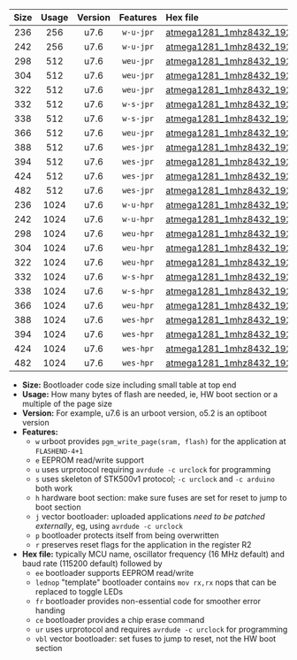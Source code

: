 |Size|Usage|Version|Features|Hex file|
|:-:|:-:|:-:|:-:|:--|
|236|256|u7.6|`w-u-jpr`|[atmega1281_1mhz8432_19200bps_ur_vbl.hex](https://raw.githubusercontent.com/stefanrueger/urboot/main/bootloaders/atmega1281/fcpu_1mhz8432/19200_bps/atmega1281_1mhz8432_19200bps_ur_vbl.hex)|
|242|256|u7.6|`w-u-jpr`|[atmega1281_1mhz8432_19200bps_lednop_ur_vbl.hex](https://raw.githubusercontent.com/stefanrueger/urboot/main/bootloaders/atmega1281/fcpu_1mhz8432/19200_bps/atmega1281_1mhz8432_19200bps_lednop_ur_vbl.hex)|
|298|512|u7.6|`weu-jpr`|[atmega1281_1mhz8432_19200bps_ee_ur_vbl.hex](https://raw.githubusercontent.com/stefanrueger/urboot/main/bootloaders/atmega1281/fcpu_1mhz8432/19200_bps/atmega1281_1mhz8432_19200bps_ee_ur_vbl.hex)|
|304|512|u7.6|`weu-jpr`|[atmega1281_1mhz8432_19200bps_ee_lednop_ur_vbl.hex](https://raw.githubusercontent.com/stefanrueger/urboot/main/bootloaders/atmega1281/fcpu_1mhz8432/19200_bps/atmega1281_1mhz8432_19200bps_ee_lednop_ur_vbl.hex)|
|322|512|u7.6|`weu-jpr`|[atmega1281_1mhz8432_19200bps_ee_lednop_fr_ur_vbl.hex](https://raw.githubusercontent.com/stefanrueger/urboot/main/bootloaders/atmega1281/fcpu_1mhz8432/19200_bps/atmega1281_1mhz8432_19200bps_ee_lednop_fr_ur_vbl.hex)|
|332|512|u7.6|`w-s-jpr`|[atmega1281_1mhz8432_19200bps_vbl.hex](https://raw.githubusercontent.com/stefanrueger/urboot/main/bootloaders/atmega1281/fcpu_1mhz8432/19200_bps/atmega1281_1mhz8432_19200bps_vbl.hex)|
|338|512|u7.6|`w-s-jpr`|[atmega1281_1mhz8432_19200bps_lednop_vbl.hex](https://raw.githubusercontent.com/stefanrueger/urboot/main/bootloaders/atmega1281/fcpu_1mhz8432/19200_bps/atmega1281_1mhz8432_19200bps_lednop_vbl.hex)|
|366|512|u7.6|`weu-jpr`|[atmega1281_1mhz8432_19200bps_ee_lednop_fr_ce_ur_vbl.hex](https://raw.githubusercontent.com/stefanrueger/urboot/main/bootloaders/atmega1281/fcpu_1mhz8432/19200_bps/atmega1281_1mhz8432_19200bps_ee_lednop_fr_ce_ur_vbl.hex)|
|388|512|u7.6|`wes-jpr`|[atmega1281_1mhz8432_19200bps_ee_vbl.hex](https://raw.githubusercontent.com/stefanrueger/urboot/main/bootloaders/atmega1281/fcpu_1mhz8432/19200_bps/atmega1281_1mhz8432_19200bps_ee_vbl.hex)|
|394|512|u7.6|`wes-jpr`|[atmega1281_1mhz8432_19200bps_ee_lednop_vbl.hex](https://raw.githubusercontent.com/stefanrueger/urboot/main/bootloaders/atmega1281/fcpu_1mhz8432/19200_bps/atmega1281_1mhz8432_19200bps_ee_lednop_vbl.hex)|
|424|512|u7.6|`wes-jpr`|[atmega1281_1mhz8432_19200bps_ee_lednop_fr_vbl.hex](https://raw.githubusercontent.com/stefanrueger/urboot/main/bootloaders/atmega1281/fcpu_1mhz8432/19200_bps/atmega1281_1mhz8432_19200bps_ee_lednop_fr_vbl.hex)|
|482|512|u7.6|`wes-jpr`|[atmega1281_1mhz8432_19200bps_ee_lednop_fr_ce_vbl.hex](https://raw.githubusercontent.com/stefanrueger/urboot/main/bootloaders/atmega1281/fcpu_1mhz8432/19200_bps/atmega1281_1mhz8432_19200bps_ee_lednop_fr_ce_vbl.hex)|
|236|1024|u7.6|`w-u-hpr`|[atmega1281_1mhz8432_19200bps_ur.hex](https://raw.githubusercontent.com/stefanrueger/urboot/main/bootloaders/atmega1281/fcpu_1mhz8432/19200_bps/atmega1281_1mhz8432_19200bps_ur.hex)|
|242|1024|u7.6|`w-u-hpr`|[atmega1281_1mhz8432_19200bps_lednop_ur.hex](https://raw.githubusercontent.com/stefanrueger/urboot/main/bootloaders/atmega1281/fcpu_1mhz8432/19200_bps/atmega1281_1mhz8432_19200bps_lednop_ur.hex)|
|298|1024|u7.6|`weu-hpr`|[atmega1281_1mhz8432_19200bps_ee_ur.hex](https://raw.githubusercontent.com/stefanrueger/urboot/main/bootloaders/atmega1281/fcpu_1mhz8432/19200_bps/atmega1281_1mhz8432_19200bps_ee_ur.hex)|
|304|1024|u7.6|`weu-hpr`|[atmega1281_1mhz8432_19200bps_ee_lednop_ur.hex](https://raw.githubusercontent.com/stefanrueger/urboot/main/bootloaders/atmega1281/fcpu_1mhz8432/19200_bps/atmega1281_1mhz8432_19200bps_ee_lednop_ur.hex)|
|322|1024|u7.6|`weu-hpr`|[atmega1281_1mhz8432_19200bps_ee_lednop_fr_ur.hex](https://raw.githubusercontent.com/stefanrueger/urboot/main/bootloaders/atmega1281/fcpu_1mhz8432/19200_bps/atmega1281_1mhz8432_19200bps_ee_lednop_fr_ur.hex)|
|332|1024|u7.6|`w-s-hpr`|[atmega1281_1mhz8432_19200bps.hex](https://raw.githubusercontent.com/stefanrueger/urboot/main/bootloaders/atmega1281/fcpu_1mhz8432/19200_bps/atmega1281_1mhz8432_19200bps.hex)|
|338|1024|u7.6|`w-s-hpr`|[atmega1281_1mhz8432_19200bps_lednop.hex](https://raw.githubusercontent.com/stefanrueger/urboot/main/bootloaders/atmega1281/fcpu_1mhz8432/19200_bps/atmega1281_1mhz8432_19200bps_lednop.hex)|
|366|1024|u7.6|`weu-hpr`|[atmega1281_1mhz8432_19200bps_ee_lednop_fr_ce_ur.hex](https://raw.githubusercontent.com/stefanrueger/urboot/main/bootloaders/atmega1281/fcpu_1mhz8432/19200_bps/atmega1281_1mhz8432_19200bps_ee_lednop_fr_ce_ur.hex)|
|388|1024|u7.6|`wes-hpr`|[atmega1281_1mhz8432_19200bps_ee.hex](https://raw.githubusercontent.com/stefanrueger/urboot/main/bootloaders/atmega1281/fcpu_1mhz8432/19200_bps/atmega1281_1mhz8432_19200bps_ee.hex)|
|394|1024|u7.6|`wes-hpr`|[atmega1281_1mhz8432_19200bps_ee_lednop.hex](https://raw.githubusercontent.com/stefanrueger/urboot/main/bootloaders/atmega1281/fcpu_1mhz8432/19200_bps/atmega1281_1mhz8432_19200bps_ee_lednop.hex)|
|424|1024|u7.6|`wes-hpr`|[atmega1281_1mhz8432_19200bps_ee_lednop_fr.hex](https://raw.githubusercontent.com/stefanrueger/urboot/main/bootloaders/atmega1281/fcpu_1mhz8432/19200_bps/atmega1281_1mhz8432_19200bps_ee_lednop_fr.hex)|
|482|1024|u7.6|`wes-hpr`|[atmega1281_1mhz8432_19200bps_ee_lednop_fr_ce.hex](https://raw.githubusercontent.com/stefanrueger/urboot/main/bootloaders/atmega1281/fcpu_1mhz8432/19200_bps/atmega1281_1mhz8432_19200bps_ee_lednop_fr_ce.hex)|

- **Size:** Bootloader code size including small table at top end
- **Usage:** How many bytes of flash are needed, ie, HW boot section or a multiple of the page size
- **Version:** For example, u7.6 is an urboot version, o5.2 is an optiboot version
- **Features:**
  + `w` urboot provides `pgm_write_page(sram, flash)` for the application at `FLASHEND-4+1`
  + `e` EEPROM read/write support
  + `u` uses urprotocol requiring `avrdude -c urclock` for programming
  + `s` uses skeleton of STK500v1 protocol; `-c urclock` and `-c arduino` both work
  + `h` hardware boot section: make sure fuses are set for reset to jump to boot section
  + `j` vector bootloader: uploaded applications *need to be patched externally*, eg, using `avrdude -c urclock`
  + `p` bootloader protects itself from being overwritten
  + `r` preserves reset flags for the application in the register R2
- **Hex file:** typically MCU name, oscillator frequency (16 MHz default) and baud rate (115200 default) followed by
  + `ee` bootloader supports EEPROM read/write
  + `lednop` "template" bootloader contains `mov rx,rx` nops that can be replaced to toggle LEDs
  + `fr` bootloader provides non-essential code for smoother error handing
  + `ce` bootloader provides a chip erase command
  + `ur` uses urprotocol and requires `avrdude -c urclock` for programming
  + `vbl` vector bootloader: set fuses to jump to reset, not the HW boot section
